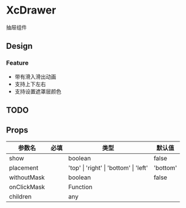 # XcDrawer

抽屉组件

## Design

### Feature

- 带有滑入滑出动画
- 支持上下左右
- 支持设置遮罩层颜色

## TODO

## Props

| 参数名      | 必填 | 类型                                   | 默认值   |
| ----------- | ---- | -------------------------------------- | -------- |
| show        |      | boolean                                | false    |
| placement   |      | 'top' \| 'right' \| 'bottom' \| 'left' | 'bottom' |
| withoutMask |      | boolean                                | false    |
| onClickMask |      | Function                               |          |
| children    |      | any                                    |          |
